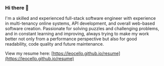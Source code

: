 ### Hi there 👋

I'm a skilled and experienced full-stack software engineer with experience in multi-tenancy online systems, API development, and overall web-based software creation. Passionate for solving puzzles and challenging problems, and in constant learning and improving, always trying to make my work better not only from a performance perspective but also for good readability, code quality and future maintenance.  

View my resume here: [https://leocello.github.io/resume](https://leocello.github.io/resume)  

<!--
**leocello/leocello** is a ✨ _special_ ✨ repository because its `README.md` (this file) appears on your GitHub profile.

Here are some ideas to get you started:

- 🔭 I’m currently working on ...
- 🌱 I’m currently learning ...
- 👯 I’m looking to collaborate on ...
- 🤔 I’m looking for help with ...
- 💬 Ask me about ...
- 📫 How to reach me: ...
- 😄 Pronouns: ...
- ⚡ Fun fact: ...
-->

